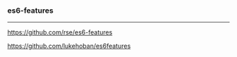 ### es6-features
---
https://github.com/rse/es6-features

https://github.com/lukehoban/es6features

```
```

```
```

```
```

